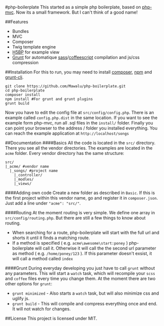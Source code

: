 #php-boilerplate
This started as a simple php boilerplate, based on [php-mvc](https://github.com/panique/php-mvc-advanced). Now its a small framework. But I can't think of a good name!

##Features
* Bundles
* MVC
* Composer
* Twig template engine
* [H5BP](https://github.com/h5bp/html5-boilerplate) for example view
* [Grunt](http://gruntjs.com/) for automatique [sass](http://sass-lang.com/)/[coffeescript](http://coffeescript.org/) compilation and js/css compression

##Installation
For this to run, you may need to install [composer](https://getcomposer.org/download/), [npm](https://www.npmjs.org/) and [grunt-cli](http://gruntjs.com/getting-started).
```
git clone https://github.com/Mawalu/php-boilerplate.git
cd php-boilerplate
composer install
npm install #For grunt and grunt plugins
grunt build
```
Now you have to edit the config file at `src/config/config.php`. There is an example called `config.php.dist` in the same location. If you want to see the example form php-mvc, run all .sql files in the `install/` folder. Finally you can point your browser to the address / folder you installed everything. You can reach the example application at `http://localhost/songs`

##Documentation
####Basics
All the code is located in the `src/` directory. There you see all the vendor directories. The examples are located in the `acme` folder. Every vendor directory has the same structure:
```
src/
|_acme/ #vendor name
  |_songs/ #project name
    |_controller/
    |_modles/
    |_views/
```
####Adding own code
Create a new folder as described in `Basic`. If this is the first project within this vendor name, go and register it in `composer.json`. Just add a line under `"acme": "src/"`.

####Routing
At the moment routing is very simple. We define one array in `src/config/routing.php`. But there are still a few things to know about routing.

 * When searching for a route, php-boilerplate will start with the full url and shorts it until it finds a matching route.
 * If a method is specified ( e.g. `acme\awesome\start:poney` ) php-boilerplate will call it. Otherwise it will call the the second url parameter as method ( e.g. `/home/poney/123` ). If this parameter doesn't exsist, it will call a method called `index`

####Grunt
During everyday developing you just have to call `grunt` without any parameters. This will start a `watch` task, which will recompile your `scss` and `coffee` files every time you change them. At the moment there are two other options for `grunt`:

* `grunt minimized` - Also starts a `watch` task, but will also minimize css and uglify js.
* `grunt build` - This will compile and compress everything once and end. It will not watch for changes.

##License
This project is licensed under MIT.
